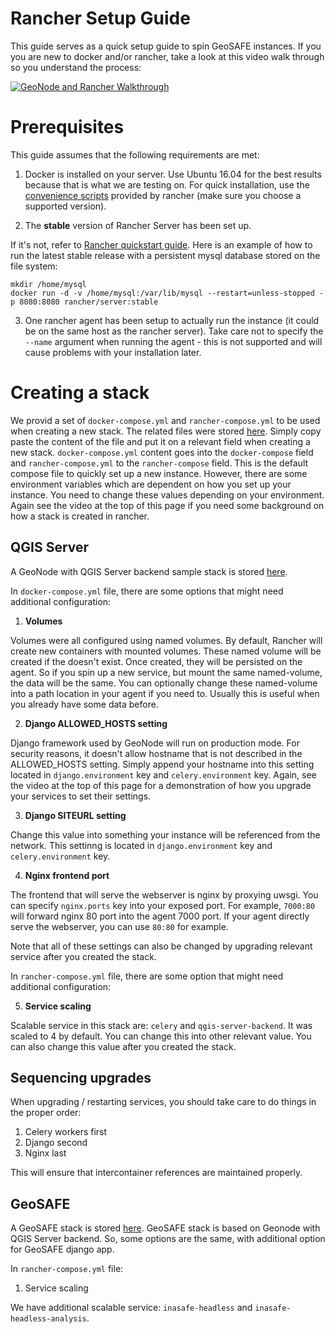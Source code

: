 # Rancher Setup Guide

This guide serves as a quick setup guide to spin GeoSAFE instances. If you you are new to docker and/or rancher, take a look at this video walk through so you understand the process:

[![GeoNode and Rancher Walkthrough](https://img.youtube.com/vi/lJCrbCizsmo/0.jpg)](https://www.youtube.com/watch?v=lJCrbCizsmo)



# Prerequisites

This guide assumes that the following requirements are met:

1. Docker is installed on your server. Use Ubuntu 16.04 for the best results because that is what we are testing on. For quick installation, use the [convenience scripts](http://rancher.com/docs/rancher/v1.6/en/hosts/#supported-docker-versions) provided by rancher (make sure you choose a supported version).


2. The **stable** version of Rancher Server has been set up.

If it's not, refer to [Rancher quickstart guide](http://rancher.com/docs/rancher/v1.6/en/installing-rancher/installing-server/). Here is an example of how to run the latest stable release with a persistent mysql database stored on the file system:

```
mkdir /home/mysql
docker run -d -v /home/mysql:/var/lib/mysql --restart=unless-stopped -p 8080:8080 rancher/server:stable
```

3. One rancher agent has been setup to actually run the instance (it could be on the same host as the rancher server). Take care not to specify the ``--name`` argument when running the agent - this is not supported and will cause problems with your installation later.

 
# Creating a stack

We provid a set of `docker-compose.yml` and `rancher-compose.yml` to be used 
when creating a new stack. The related files were stored [here](../docker/compose-files). 
Simply copy paste the content of the file and put it on a relevant field when 
creating a new stack. `docker-compose.yml` content goes into the `docker-compose` field and `rancher-compose.yml`
to the `rancher-compose` field. This is the default compose file to quickly set up a new instance.
However, there are some environment variables which are dependent on how you set up 
your instance. You need to change these values depending on your environment. Again see the video at the top of this page if you need some background on how a stack is created in rancher.


## QGIS Server

A GeoNode with QGIS Server backend sample stack is stored [here](../docker/compose-files/qgis-server).

In `docker-compose.yml` file, there are some options that might need additional configuration:

1. **Volumes**

Volumes were all configured using named volumes. By default, Rancher will create
new containers with mounted volumes. These named volume will be created if the doesn't exist.
Once created, they will be persisted on the agent. So if you spin up a new service,
but mount the same named-volume, the data will be the same. You can optionally 
change these named-volume into a path location in your agent if you need to. 
Usually this is useful when you already have some data before.

2. **Django ALLOWED_HOSTS setting**

Django framework used by GeoNode will run on production mode. For security reasons,
it doesn't allow hostname that is not described in the ALLOWED_HOSTS setting. 
Simply append your hostname into this setting located in `django.environment` key
and `celery.environment` key. Again, see the video at the top of this page for a demonstration of how you upgrade your services to set their settings.

3. **Django SITEURL setting**

Change this value into something your instance will be referenced from the network. 
This settinng is located in `django.environment` key and `celery.environment` key.

4. **Nginx frontend port**

The frontend that will serve the webserver is nginx by proxying uwsgi. You can specify
`nginx.ports` key into your exposed port. For example, `7000:80` will forward 
nginx 80 port into the agent 7000 port. If your agent directly serve the webserver, 
you can use `80:80` for example.

Note that all of these settings can also be changed by upgrading relevant service 
after you created the stack.

In `rancher-compose.yml` file, there are some option that might need additional configuration:

5. **Service scaling**

Scalable service in this stack are: `celery` and `qgis-server-backend`. It was scaled
to 4 by default. You can change this into other relevant value. You can also change 
this value after you created the stack.

## Sequencing upgrades

When upgrading / restarting services, you should take care to do things in the proper order:

1. Celery workers first
2. Django second
3. Nginx last

This will ensure that intercontainer references are maintained properly.


## GeoSAFE

A GeoSAFE stack is stored [here](../docker/compose-files/geosafe). GeoSAFE stack 
is based on Geonode with QGIS Server backend. So, some options are the same, with 
additional option for GeoSAFE django app.

In `rancher-compose.yml` file:

1. Service scaling

We have additional scalable service: `inasafe-headless` and `inasafe-headless-analysis`.
